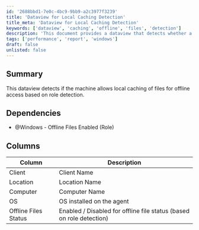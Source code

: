 ```yaml
---
id: '2688bbd1-7e0c-4bc9-9bb9-a2c3977f3239'
title: 'Dataview for Local Caching Detection'
title_meta: 'Dataview for Local Caching Detection'
keywords: ['dataview', 'caching', 'offline', 'files', 'detection']
description: 'This document provides a dataview that detects whether a machine allows local caching of files for offline access based on role detection. It includes details on dependencies, columns, and the status of offline files.'
tags: ['performance', 'report', 'windows']
draft: false
unlisted: false
---
```


## Summary

This dataview detects if the machine allows local caching of files for offline access based on role detection.

## Dependencies

- @Windows - Offline Files Enabled (Role)

## Columns

| Column                | Description                                                  |
|----------------------|--------------------------------------------------------------|
| Client               | Client Name                                                 |
| Location             | Location Name                                               |
| Computer             | Computer Name                                               |
| OS                   | OS installed on the agent                                   |
| Offline Files Status  | Enabled / Disabled for offline file status (based on role detection) |

